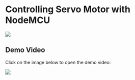 # Controlling Servo Motor with NodeMCU

![](https://github.com/aritya-arjunan/wps_hexapod_workshop/blob/main/nodemcu/servo_1_test/3.0_servo_items.jpg)

## Demo Video

Click on the image below to open the demo video:

[![](http://i.ytimg.com/vi/4WKHFu7ayuE/hqdefault.jpg)](https://www.youtube.com/watch?v=4WKHFu7ayuE)
